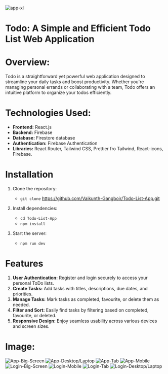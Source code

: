 ![app-xl](https://github.com/Vaikunth-Gangboir/Todo-List-App/assets/161679709/a091e312-a5c3-4c0d-a286-ddd29a19b892)
# Todo: A Simple and Efficient Todo List Web Application
# Overview:
Todo is a straightforward yet powerful web application designed to streamline your daily tasks and boost productivity. Whether you're managing personal errands or collaborating with a team, Todo offers an intuitive platform to organize your todos efficiently.

# Technologies Used:
  + **Frontend:** React.js
  + **Backend:** Firebase
  + **Database:** Firestore database
  + **Authentication:** Firebase Authentication
  + **Libraries:** React Router, Tailwind CSS, Prettier fro Tailwind, React-icons, Firebase.

# Installation
1) Clone the repository:
   - `git clone` https://github.com/Vaikunth-Gangboir/Todo-List-App.git

2) Install dependencies:
   - `cd Todo-List-App`
   - `npm install`

3) Start the server:
   - `npm run dev`

# Features
1. **User Authentication:** Register and login securely to access your personal ToDo lists.
2. **Create Tasks:** Add tasks with titles, descriptions, due dates, and priorities.
3. **Manage Tasks:** Mark tasks as completed, favourite, or delete them as needed.
4. **Filter and Sort:** Easily find tasks by filtering based on completed, favourite, or deleted.
5. **Responsive Design:** Enjoy seamless usability across various devices and screen sizes.

# Image: 
![App-Big-Screen](https://github.com/Vaikunth-Gangboir/Todo-List-App/assets/161679709/0b24439c-fb40-483c-8106-f5b4bec817f6)
![App-Desktop/Laptop](https://github.com/Vaikunth-Gangboir/Todo-List-App/assets/161679709/1caf50c3-267c-4bf8-9596-63606002f4ab)
![App-Tab](https://github.com/Vaikunth-Gangboir/Todo-List-App/assets/161679709/0c001209-d89f-4735-936b-bb72df9c9859)
![App-Mobile](https://github.com/Vaikunth-Gangboir/Todo-List-App/assets/161679709/1e21ad29-45d2-4d52-86fe-8a5c27ec0fa1)
![Login-Big-Screen](https://github.com/Vaikunth-Gangboir/Todo-List-App/assets/161679709/ce6ffd11-d11e-4666-a841-ff35aae34a2e)
![Login-Mobile](https://github.com/Vaikunth-Gangboir/Todo-List-App/assets/161679709/164efb28-c362-4d9e-a2cc-76dabd82c42d)
![Login-Tab](https://github.com/Vaikunth-Gangboir/Todo-List-App/assets/161679709/54f4137a-e019-4048-b9b5-f4123a915c01)
![Login-Desktop/Laptop](https://github.com/Vaikunth-Gangboir/Todo-List-App/assets/161679709/551acecd-f732-4e4d-b4f7-cf7d879a1e13)









